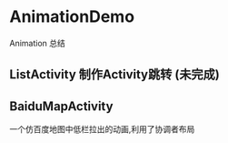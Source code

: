 # AnimationDemo

Animation 总结

## ListActivity 制作Activity跳转 (未完成)

## BaiduMapActivity 
一个仿百度地图中低栏拉出的动画,利用了协调者布局
